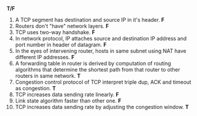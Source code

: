 __T/F__
1. A TCP segment has destination and source IP in it's header. __F__
2. Routers don't "have" network layers. __F__
3. TCP uses two-way handshake. __F__
4. In network protocol, IP attaches source and destination IP address and port number in header of datagram. __F__
5. In the eyes of intervening router, hosts in same subnet using NAT have different IP addresses. __F__
6. A forwarding table in router is derived by computation of routing algorithms that determine the shortest path from that router to other routers in same network. __T__
7. Congestion control protocol of TCP interpret triple dup, ACK and timeout as congestion. __T__
8. TCP increases data sending rate linearly. __F__
9. Link state algorithm faster than other one. __F__
10. TCP increases data sending rate by adjusting the congestion window. __T__
